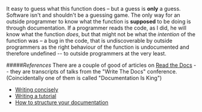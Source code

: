 
It easy to guess what this function does – but a guess is **only** a guess.
Software isn't and shouldn't be a guessing game.  The only way for an outside
programmer to know what the function is **supposed** to be doing is through
documentation. If a programmer reads the code, as I did, he will know what the
function _does_, but that might not be what the _intention_ of the function was
– a bug in the code, that is undiscoverable by outside programmers as the right
behaviour of the function is undocumented and therefore undefined -- to outside
programmers at the very least.


#####_References_
There are a couple of good of articles on [Read the Docs](https://write-the-docs-2013-notes.readthedocs.org/en/latest/) -- they are transcripts of talks from the "Write The Docs" conference.
(Coincidentally one of them is called "Documentation Is King")

 * [Writing concisely](https://write-the-docs-2013-notes.readthedocs.org/en/latest/monday/johnston.html)
 * [Writing a tutorial](https://write-the-docs-2013-notes.readthedocs.org/en/latest/monday/lindsley.html)
 * [How to structure your documentation](https://write-the-docs-2013-notes.readthedocs.org/en/latest/tuesday/waterhouse.html)

